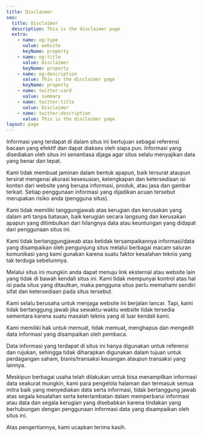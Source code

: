 ```yaml
---
title: Disclaimer
seo:
  title: Disclaimer
  description: This is the disclaimer page
  extra:
    - name: og:type
      value: website
      keyName: property
    - name: og:title
      value: Disclaimer
      keyName: property
    - name: og:description
      value: This is the disclaimer page
      keyName: property
    - name: twitter:card
      value: summary
    - name: twitter:title
      value: Disclaimer
    - name: twitter:description
      value: This is the disclaimer page
layout: page
---
```


Informasi yang terdapat di dalam situs ini bertujuan sebagai referensi bacaan yang efektif dan dapat diakses oleh siapa pun. Informasi yang disediakan oleh situs ini senantiasa dijaga agar situs selalu menyajikan data yang benar dan tepat.

Kami tidak membuat jaminan dalam bentuk apapun, baik tersurat ataupun tersirat mengenai akurasi kesesuaian, kelengkapan dan ketersediaan isi konten dari website yang berupa informasi, produk, atau jasa dan gambar terkait. Setiap penggunaan informasi yang dijadikan acuan tersebut merupakan risiko anda (pengguna situs).

Kami tidak memiliki tanggungjawab atas kerugian dan kerusakan yang dalam arti tanpa batasan, baik kerugian secara langsung dan kerusakan apapun yang ditimbulkan dari hilangnya data atau keuntungan yang didapat dari penggunaan situs ini.

Kami tidak bertanggungjawab atas ketidak tersampaikannya informasi/data yang disampaikan oleh pengunjung situs melalui berbagai macam saluran komunikasi yang kami gunakan karena suatu faktor kesalahan teknis yang tak terduga sebelumnya.

Melalui situs ini mungkin anda dapat menuju link eksternal atau website lain yang tidak di bawah kendali situs ini. Kami tidak mempunyai kontrol atas hal isi pada situs yang ditautkan, maka pengguna situs perlu memahami sendiri sifat dan ketersediaan pada situs tersebut.

Kami selalu berusaha untuk menjaga website ini berjalan lancar. Tapi, kami tidak bertanggung jawab jika sewaktu-waktu website tidak tersedia sementara karena suatu masalah teknis yang di luar kendali kami.

Kami memiliki hak untuk memuat, tidak memuat, menghapus dan mengedit data informasi yang disampaikan oleh pembaca.

Data informasi yang terdapat di situs ini hanya digunakan untuk referensi dan rujukan, sehingga tidak diharapkan digunakan dalam tujuan untuk perdagangan saham, bisnis/transaksi keuangan ataupun transaksi yang lainnya.

Meskipun berbagai usaha telah dilakukan untuk bisa menampilkan informasi data seakurat mungkin, kami para pengelola halaman dan termasuk semua mitra baik yang menyediakan data serta informasi, tidak bertanggung jawab atas segala kesalahan serta keterlambatan dalam memperbarui informasi atau data dan segala kerugian yang disebabkan karena tindakan yang berhubungan dengan penggunaan informasi data yang disampaikan oleh situs ini.

Atas pengertiannya, kami ucapkan terima kasih.
